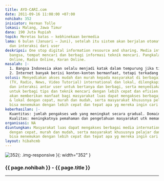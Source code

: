 ```yaml
---
title: AYO-CARI.com
date: 2011-09-16 11:08:00 +07:00
nohibah: 352
inisiator: Herman Tolle
lokasi: Malang, Jawa Timur
dana: 190 Juta Rupiah
topik: Meretas batas – kebhinekaan bermedia
lama: 6 bulan (Januari – Juni), setelah itu sistem akan berjalan otomatis dg updating
  dan interaksi dari user
deskripsi: One stop digital information resource and sharing. Media interaksi anak
  bangsa, tempat mencari dan berbagi informasi teknik mencari. Pangkalan media TV
  Online, Radio Online, Koran Online.
masalah: |-
  1. Bangsa Indonesia akan selalu menjadi katak dalam tempurung jika tidak mempu mengikuti perkembangan global, melihat sisi baik negara lain dan melihat bagaimana negara lain melihat Indonesia.
  2. Internet banyak berisi konten-konten bermanfaat, tetapi terkadang kita tidak tahu bagaimana mencari dan mengaksesnya
solusi: Menyediakan akses mudah dan murah kepada masyarakat di berbagai media online
  (TV, Radio, News, Video Tutorial) international dan lokal, dilengkapi fitur terjemahan
  dan interaksi antar user untuk bertanya dan berbagi, serta menyediakan framework
  untuk berbagi tips dan teknik mencari dengan lebih cepat dan efisien. Proyek ini
  akan memberikan manfaat bagi masyarakat luas dapat mengakses berbagai media international
  & lokal dengan cepat, murah dan mudah, serta masyarakat khususnya pelajar dan mahasiswa
  bisa menemukan dengan lebih cepat dan tepat apa yg mereka ingin cari melalui internet
keberhasilan: |-
  Kuantitas: jumlah pengakses web yang meningkat secara gradual. Domain dikenal dan dimanfaatkan oleh user Indonesia.
  Kualitas: meningkatnya pemahaman dan pengetahuan masyarakat utk memanfaatkan internet utk menemukan apa yg berguna bagi dirinya. Diukur melalaui repson user (quisioner atau comment)
organisasi: NA
diuntungkan: Masyarakat luas dapat mengakses berbagai media international & lokal
  dengan cepat, murah dan mudah, serta masyarakat khususnya pelajar dan mahasiswa
  bisa menemukan dengan lebih cepat dan tepat apa yg mereka ingin cari melalui internet
layout: hibahcmb
---
```


![352](/static/img/hibahcmb/352.png){: .img-responsive }{: width="352" }

### {{ page.nohibah }} - {{ page.title }}

---
